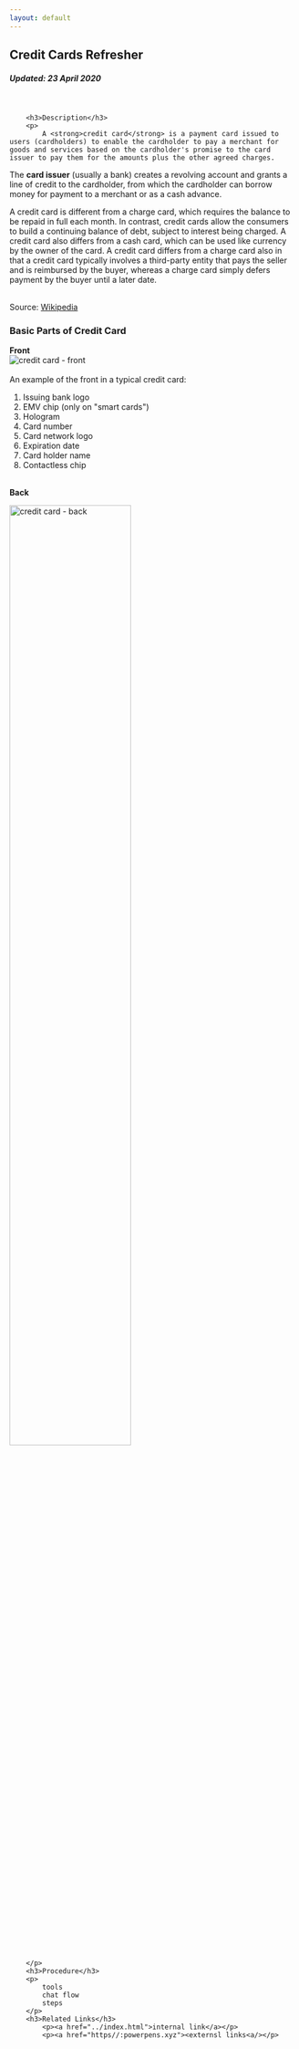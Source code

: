 ```yaml
---
layout: default
---
```


<h2 class="title">Credit Cards Refresher</h2>
        <h5 class="date"> <em>
			Updated: 23 April 2020</em>
        </h5>
        <br>
        
        
        <h3>Description</h3>
        <p>
			A <strong>credit card</strong> is a payment card issued to users (cardholders) to enable the cardholder to pay a merchant for goods and services based on the cardholder's promise to the card issuer to pay them for the amounts plus the other agreed charges.

<p>The <strong>card issuer</strong> (usually a bank) creates a revolving account and grants a line of credit to the cardholder, from which the cardholder can borrow money for payment to a merchant or as a cash advance.</p>
<p>
A credit card is different from a charge card, which requires the balance to be repaid in full each month. In contrast, credit cards allow the consumers to build a continuing balance of debt, subject to interest being charged. A credit card also differs from a cash card, which can be used like currency by the owner of the card. A credit card differs from a charge card also in that a credit card typically involves a third-party entity that pays the seller and is reimbursed by the buyer, whereas a charge card simply defers payment by the buyer until a later date. 
		<p/>
		<br>
		Source: <a href="https://en.m.wikipedia.org/wiki/Credit_card">Wikipedia<a/>
		<h3>Basic Parts of Credit Card</h3>
		<p>
		<strong>Front</strong>
		    <br>
			<img src="https://upload.wikimedia.org/wikipedia/commons/thumb/e/ee/Creditcardwcontactless.png/250px-Creditcardwcontactless.png"
alt="credit card - front">
<br>
<br>
			An example of the front in a typical credit card:
<ol>
    <li>Issuing bank logo</li>
    <li>EMV chip (only on "smart cards")</li>
    <li>Hologram</li>
    <li>Card number</li>
    <li>Card network logo</li>
    <li>Expiration date</li>
    <li>Card holder name</li>
    <li>Contactless chip</li>
</ol>    
			<br>
			<strong>Back</strong>
			<br>
</p>
<p>
<img src="https://upload.wikimedia.org/wikipedia/commons/thumb/f/fa/CCardBack.svg/500px-CCardBack.svg.png" alt="credit card - back" style="width:65%; height:65%">
<br>
			
		</p>
		<h3>Procedure</h3>
		<p>
			tools
			chat flow
			steps
		</p>
		<h3>Related Links</h3>
			<p><a href="../index.html">internal link</a></p>
			<p><a href="https//:powerpens.xyz"><externsl links<a/></p>
		